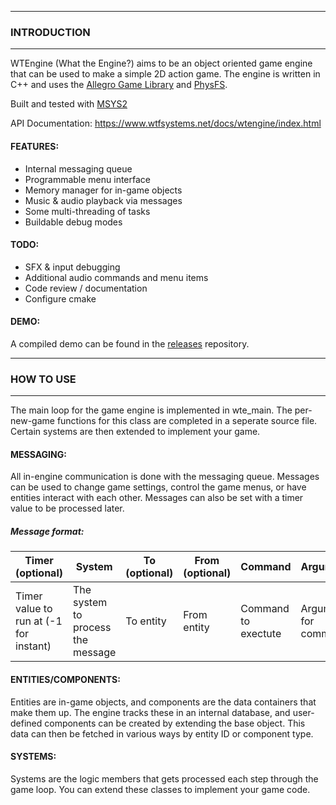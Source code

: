
--------------------------
### INTRODUCTION
--------------------------

WTEngine (What the Engine?) aims to be an object oriented game engine that can be used to make a simple 2D action game.
The engine is written in C++ and uses the [Allegro Game Library](https://liballeg.org) and [PhysFS](https://www.icculus.org/physfs/).

Built and tested with [MSYS2](https://www.msys2.org/)

API Documentation:  https://www.wtfsystems.net/docs/wtengine/index.html

#### FEATURES:
 - Internal messaging queue 
 - Programmable menu interface
 - Memory manager for in-game objects
 - Music & audio playback via messages
 - Some multi-threading of tasks
 - Buildable debug modes

#### TODO:
 - SFX & input debugging
 - Additional audio commands and menu items
 - Code review / documentation
 - Configure cmake

#### DEMO:

A compiled demo can be found in the [releases](https://github.com/wtfsystems/releases) repository.

--------------------------
### HOW TO USE
--------------------------

The main loop for the game engine is implemented in wte_main.  The per-new-game functions for this class are completed in a seperate source file.  Certain systems are then extended to implement your game.

#### MESSAGING:

All in-engine communication is done with the messaging queue.  Messages can be used to change game settings, control the game menus, or have entities interact with each other.  Messages can also be set with a timer value to be processed later.

##### Message format:

| Timer (optional) | System | To (optional) | From (optional) | Command | Arguments |
| ----- | ------ | -- | ---- | ------- | --------- |
| Timer value to run at (-1 for instant) | The system to process the message | To entity | From entity | Command to exectute | Arguments for command |

#### ENTITIES/COMPONENTS:

Entities are in-game objects, and components are the data containers that make them up.  The engine tracks these in an internal database, and user-defined components can be created by extending the base object.  This data can then be fetched in various ways by entity ID or component type.

#### SYSTEMS:

Systems are the logic members that gets processed each step through the game loop.  You can extend these classes to implement your game code.

